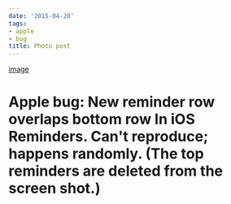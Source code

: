 ```yaml
---
date: '2015-04-20'
tags:
- apple
- bug
title: Photo post
---
```


[image](/img/2015-04-21-photo-post/1441ec23423709b71acddf5d39f3d7b3a227af593647339ceaac63a0b55b710d.jpg)

# Apple bug: New reminder row overlaps bottom row In iOS Reminders. Can't reproduce; happens randomly. (The top reminders are deleted from the screen shot.)
